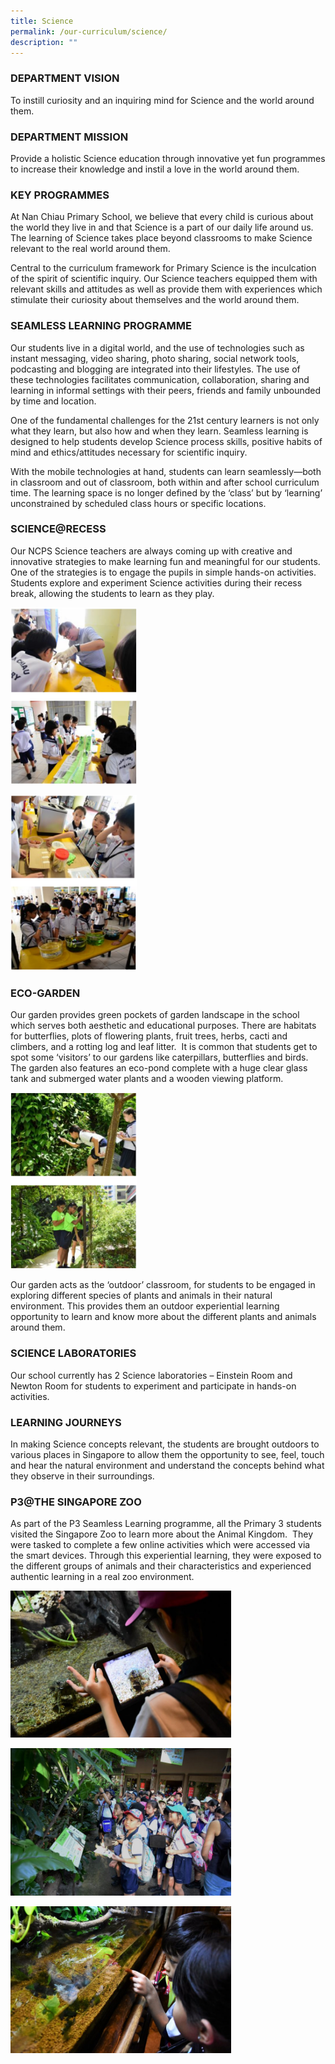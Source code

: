 ```yaml
---
title: Science
permalink: /our-curriculum/science/
description: ""
---
```

### DEPARTMENT VISION

To instill curiosity and an inquiring mind for Science and the world around them.

### DEPARTMENT MISSION

Provide a holistic Science education through innovative yet fun programmes to increase their knowledge and instil a love in the world around them.

### KEY PROGRAMMES

At Nan Chiau Primary School, we believe that every child is curious about the world they live in and that Science is a part of our daily life around us. The learning of Science takes place beyond classrooms to make Science relevant to the real world around them.

Central to the curriculum framework for Primary Science is the inculcation of the spirit of scientific inquiry. Our Science teachers equipped them with relevant skills and attitudes as well as provide them with experiences which stimulate their curiosity about themselves and the world around them.

### SEAMLESS LEARNING PROGRAMME

Our students live in a digital world, and the use of technologies such as instant messaging, video sharing, photo sharing, social network tools, podcasting and blogging are integrated into their lifestyles. The use of these technologies facilitates communication, collaboration, sharing and learning in informal settings with their peers, friends and family unbounded by time and location.

One of the fundamental challenges for the 21st century learners is not only what they learn, but also how and when they learn. Seamless learning is designed to help students develop Science process skills, positive habits of mind and ethics/attitudes necessary for scientific inquiry.

With the mobile technologies at hand, students can learn seamlessly—both in classroom and out of classroom, both within and after school curriculum time. The learning space is no longer defined by the ‘class’ but by ‘learning’ unconstrained by scheduled class hours or specific locations.

### SCIENCE@RECESS

Our NCPS Science teachers are always coming up with creative and innovative strategies to make learning fun and meaningful for our students. One of the strategies is to engage the pupils in simple hands-on activities. Students explore and experiment Science activities during their recess break, allowing the students to learn as they play.

<img src="/images/science%20@%20recess.png"  
style="width:40%">

<img src="/images/science%20@%20recess2.png"  
style="width:40%">

### ECO-GARDEN

Our garden provides green pockets of garden landscape in the school which serves both aesthetic and educational purposes. There are habitats for butterflies, plots of flowering plants, fruit trees, herbs, cacti and climbers, and a rotting log and leaf litter.  It is common that students get to spot some ‘visitors’ to our gardens like caterpillars, butterflies and birds. The garden also features an eco-pond complete with a huge clear glass tank and submerged water plants and a wooden viewing platform.

<img src="/images/eco-garden.png"  
style="width:40%">

Our garden acts as the ‘outdoor’ classroom, for students to be engaged in exploring different species of plants and animals in their natural environment. This provides them an outdoor experiential learning opportunity to learn and know more about the different plants and animals around them.

### SCIENCE LABORATORIES

Our school currently has 2 Science laboratories – Einstein Room and Newton Room for students to experiment and participate in hands-on activities.

### LEARNING JOURNEYS

In making Science concepts relevant, the students are brought outdoors to various places in Singapore to allow them the opportunity to see, feel, touch and hear the natural environment and understand the concepts behind what they observe in their surroundings.

### P3@THE SINGAPORE ZOO

As part of the P3 Seamless Learning programme, all the Primary 3 students visited the Singapore Zoo to learn more about the Animal Kingdom.  They were tasked to complete a few online activities which were accessed via the smart devices. Through this experiential learning, they were exposed to the different groups of animals and their characteristics and experienced authentic learning in a real zoo environment.


<img src="/images/p3%20@%20singapore%20zoo.jpg"  
style="width:70%">

<img src="/images/p3%20@%20singapore%20zoo2.jpg"  
style="width:70%">

<img src="/images/p3%20@%20singapore%20zoo3.jpg"  
style="width:70%">